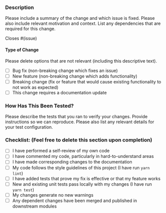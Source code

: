 <!--

Please read Annotto's Code of Conduct before submitting this PR. By filing an Issue, you are expected to comply with it, including treating everyone with respect: https://github.com/lajavaness/annotto-api/blob/main/CODE_OF_CONDUCT.md

-->

### Description

Please include a summary of the change and which issue is fixed. Please also include relevant motivation and context. List any dependencies that are required for this change.

Closes #(issue)

#### Type of Change

Please delete options that are not relevant (including this descriptive text).

- [ ] Bug fix (non-breaking change which fixes an issue)
- [ ] New feature (non-breaking change which adds functionality)
- [ ] Breaking change (fix or feature that would cause existing functionality to not work as expected)
- [ ] This change requires a documentation update

### How Has This Been Tested?

Please describe the tests that you ran to verify your changes. Provide instructions so we can reproduce. Please also list any relevant details for your test configuration.

### Checklist: (Feel free to delete this section upon completion)

- [ ] I have performed a self-review of my own code
- [ ] I have commented my code, particularly in hard-to-understand areas
- [ ] I have made corresponding changes to the documentation
- [ ] My code follows the style guidelines of this project (I have run `yarn lint`)
- [ ] I have added tests that prove my fix is effective or that my feature works
- [ ] New and existing unit tests pass locally with my changes (I have run `yarn test`)
- [ ] My changes generate no new warnings
- [ ] Any dependent changes have been merged and published in downstream modules
